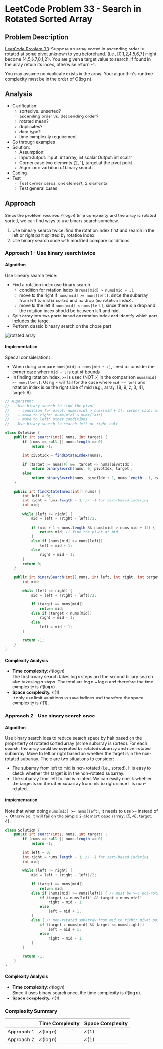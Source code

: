 # LeetCode Problem 33 - Search in Rotated Sorted Array

## Problem Description
[LeetCode Problem 33](https://leetcode.com/problems/search-in-rotated-sorted-array/): Suppose an array sorted in ascending order is rotated at some pivot unknown to you beforehand. (i.e., [0,1,2,4,5,6,7] might become [4,5,6,7,0,1,2]). You are given a target value to search. If found in the array return its index, otherwise return -1.

You may assume no duplicate exists in the array. Your algorithm's runtime complexity must be in the order of O(log n).

## Analysis
* Clarification:
  - sorted vs. unsorted?
  - ascending order vs. descending order?
  - rotated mean?
  - duplicates?
  - data type?
  - time complexity requirement
* Go through examples
* Solution:
  - Assumption:
  - Input/Output:
    Input: int array, int scalar
    Output: int scalar
  - Corner case:two elements [2, 1], target at the pivot point
  - Algorithm: variation of binary search
* Coding
* Test
  - Test corner cases: one element, 2 elements
  - Test general cases

## Approach
Since the problem requires $\mathcal{O}(\log n)$ time complexity and the array is rotated sorted, we can find ways to use binary search somehow. 
1. Use bineary search twice: find the rotation index first and search in the left or right part splitted by rotation index. 
2. Use binary search once with modified compare conditions

### Approach 1 - Use binary search twice

#### Algorithm
Use bineary search twice:   
* Find a rotation index use binary search 
    -  condition for rotation index is `nums[mid] > nums[mid + 1]`.
    -  move to the right if `nums[mid] >= nums[left]`. since the subarray from left to mid is sorted and no drop (no rotation index). 
    - move to the left if `nums[mid] < nums[left]`, since there is a drop and the rotation index should be between left and mid.
* Split array into two parts based on rotation index and identify which part includes the target  
* Perform classic bineary search on the chose part

![rotated array](https://leetcode.com/problems/search-in-rotated-sorted-array/Figures/33/33_small_mid.png)

#### Implementation
Special considerations:
* When doing compare `nums[mid] > nums[mid + 1]`, need to consider the corner case where `mid + 1` is out of bounds
* In finding rotation index, `>=` is used (NOT `>`) in the comparison `nums[mid] >= nums[left]`. Using `>` will fail for the case where `mid == left` and rotation index is on the right side of mid (e.g., array: [8, 9, 2, 3, 4], target: 9).  

```java
// Algorithm: 
//  - Use binary search to find the pivot 
//    - condition for pivot: nums[mid] > nums[mid + 1]; corner case: mid + 1 exceed the array length
//    - move to right: nums[mid] > nums[left]
//    - move to left: other conditions
//  - Use binary search to search left or right half

class Solution {
    public int search(int[] nums, int target) {
        if (nums == null || nums.length == 0)
            return -1;
        
        int pivotIdx = findRotateIndex(nums);
        
        if (target >= nums[0] &&  target <= nums[pivotIdx])
            return binarySearch(nums, 0, pivotIdx, target);
        else
            return binarySearch(nums, pivotIdx + 1, nums.length - 1, target);
    }
    
    public int findRotateIndex(int[] nums) {
        int left = 0; 
        int right = nums.length - 1; // -1 for zero-based indexing
        int mid; 
        
        while (left <= right) {
            mid = left + (right - left)/2;
            
            if (mid + 1 < nums.length && nums[mid] > nums[mid + 1]) {
                return mid; // find the pivot at mid
            }
            else if (nums[mid] >= nums[left]) 
                left = mid + 1;
            else 
                right = mid - 1;
        }
        return 0;
    }
    
    public int binarySearch(int[] nums, int left, int right, int target) {
        int mid;
        
        while (left <= right) {
            mid = left + (right - left)/2;
            
            if (target == nums[mid])
                return mid;
            else if (target < nums[mid])
                right = mid - 1;
            else
                left = mid + 1;
        }
        
        return -1;
    }
}
```

#### Complexity Analysis 
* **Time complexity**: $\mathcal{O}(\log n)$  
The first binary search takes $\log n$ steps and the second binary search also takes $\log n$ steps. The total are $\log n + \log n$ and therefore the time complexity is $\mathcal{O}(\log n)$ .
* **Space complexity**: $\mathcal{O}(1)$  
It only use limit varaitions to save indices and therefore the space complexity is $\mathcal{O}(1)$.

### Approach 2 - Use binary search once

#### Algorithm
Use binary search idea to reduce search space by half based on the properterty of rotated sorted array (some subarray is sorted). For each search, the array could be seprated by rotated subarray and non-rotated subarrray. Move to left or right based on whether the target is in the non-rotated subarray. There are two situations to consider:
* The subarray from left to mid is non-rotated (i.e., sorted). It is easy to check whether the target is in the non-rotated subarray.
* The subarray from left to mid is rotated. We can easily check whether the target is on the other subarray from mid to right since it is non-rotated. 

#### Implementation
Note that when doing `nums[mid] >= nums[left]`, it needs to use `>=` instead of `>`. Otherwise, it will fail on the simple 2-element case (array: [5, 4], target: 4).

```java
class Solution {
    public int search(int[] nums, int target) {
        if (nums == null || nums.length == 0)
            return -1;
        
        int left = 0;
        int right = nums.length - 1; // -1 for zero-based indexing
        int mid; 
        
        while (left <= right) {
            mid = left + (right - left)/2;
            
            if (target == nums[mid])
                return mid;
            else if (nums[mid] >= nums[left]) { // must be >=; non-rotated subarray from left to mid; pivot point on the right of mid
                if (target >= nums[left] && target < nums[mid])
                    right = mid - 1;
                else
                    left = mid + 1;
            } 
            else { // non-rotated subarray from mid to right; pivot point on the right
                if (target > nums[mid] && target <= nums[right])
                    left = mid + 1;
                else
                    right = mid - 1;
            }
        }
        
        return -1;
    }
}
```

#### Complexity Analysis 
* **Time complexity**: $\mathcal{O}(\log n)$  
Since it uses binary search once, the time complexity is $\mathcal{O}(\log n)$.
* **Space complexity**: $\mathcal{O}(1)$  


### Complexity Summary
|     | Time Complexity | Space Complexity  
| ----- | ----- | ----- |  
| Approach 1 | $\mathcal{O}(\log n)$ | $\mathcal{O}(1)$ |  
| Approach 2 | $\mathcal{O}(\log n)$ | $\mathcal{O}(1)$ | 


